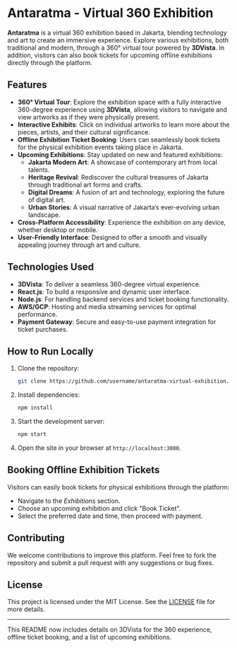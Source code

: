 # Antaratma - Virtual 360 Exhibition

**Antaratma** is a virtual 360 exhibition based in Jakarta, blending technology and art to create an immersive experience. Explore various exhibitions, both traditional and modern, through a 360° virtual tour powered by **3DVista**. In addition, visitors can also book tickets for upcoming offline exhibitions directly through the platform.

## Features
- **360° Virtual Tour**: Explore the exhibition space with a fully interactive 360-degree experience using **3DVista**, allowing visitors to navigate and view artworks as if they were physically present.
- **Interactive Exhibits**: Click on individual artworks to learn more about the pieces, artists, and their cultural significance.
- **Offline Exhibition Ticket Booking**: Users can seamlessly book tickets for the physical exhibition events taking place in Jakarta.
- **Upcoming Exhibitions**: Stay updated on new and featured exhibitions:
  - **Jakarta Modern Art**: A showcase of contemporary art from local talents.
  - **Heritage Revival**: Rediscover the cultural treasures of Jakarta through traditional art forms and crafts.
  - **Digital Dreams**: A fusion of art and technology, exploring the future of digital art.
  - **Urban Stories**: A visual narrative of Jakarta’s ever-evolving urban landscape.
- **Cross-Platform Accessibility**: Experience the exhibition on any device, whether desktop or mobile.
- **User-Friendly Interface**: Designed to offer a smooth and visually appealing journey through art and culture.

## Technologies Used
- **3DVista**: To deliver a seamless 360-degree virtual experience.
- **React.js**: To build a responsive and dynamic user interface.
- **Node.js**: For handling backend services and ticket booking functionality.
- **AWS/GCP**: Hosting and media streaming services for optimal performance.
- **Payment Gateway**: Secure and easy-to-use payment integration for ticket purchases.

## How to Run Locally
1. Clone the repository:
   ```bash
   git clone https://github.com/username/antaratma-virtual-exhibition.git
   ```
2. Install dependencies:
   ```bash
   npm install
   ```
3. Start the development server:
   ```bash
   npm start
   ```
4. Open the site in your browser at `http://localhost:3000`.

## Booking Offline Exhibition Tickets
Visitors can easily book tickets for physical exhibitions through the platform:
- Navigate to the *Exhibitions* section.
- Choose an upcoming exhibition and click "Book Ticket".
- Select the preferred date and time, then proceed with payment.

## Contributing
We welcome contributions to improve this platform. Feel free to fork the repository and submit a pull request with any suggestions or bug fixes.

## License
This project is licensed under the MIT License. See the [LICENSE](./LICENSE) file for more details.

---

This README now includes details on 3DVista for the 360 experience, offline ticket booking, and a list of upcoming exhibitions.

